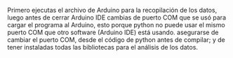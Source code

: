 Primero ejecutas el archivo de Arduino para la recopilación de los datos, luego antes de cerrar Arduino IDE cambias de puerto COM que se usó para cargar el programa al Arduino, esto porque python no puede usar el mismo puerto COM que otro software (Arduino IDE) está usando.
asegurarse de cambiar el puerto COM, desde el código de python antes de compilar; y de tener instaladas todas las bibliotecas para el análisis de los datos.
